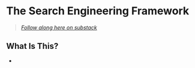 # The Search Engineering Framework

> [*Follow along here on substack*](https://kirklandgee.substack.com/)

## What Is This?

- 
